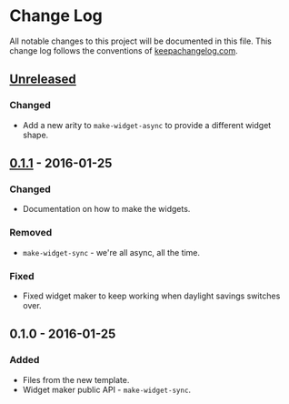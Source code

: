 # Change Log
All notable changes to this project will be documented in this file. This change log follows the conventions of [keepachangelog.com](http://keepachangelog.com/).

## [Unreleased][unreleased]
### Changed
- Add a new arity to `make-widget-async` to provide a different widget shape.

## [0.1.1] - 2016-01-25
### Changed
- Documentation on how to make the widgets.

### Removed
- `make-widget-sync` - we're all async, all the time.

### Fixed
- Fixed widget maker to keep working when daylight savings switches over.

## 0.1.0 - 2016-01-25
### Added
- Files from the new template.
- Widget maker public API - `make-widget-sync`.

[unreleased]: https://github.com/your-name/react-cljs/compare/0.1.1...HEAD
[0.1.1]: https://github.com/your-name/react-cljs/compare/0.1.0...0.1.1
